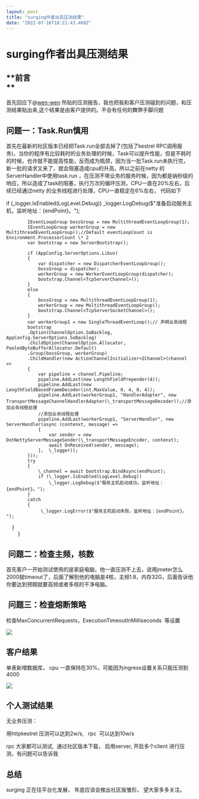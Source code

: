 ```yaml
---
layout: post
title: "surging作者出具压测结果"
date: "2022-07-16T18:21:43.460Z"
---
```

surging作者出具压测结果
===============

**前言  
**
---------

首先回应下@[wen-wen](https://www.cnblogs.com/wenfeifei/) 所贴的压测报告，我也把我和客户压测碰到的问题，和压测结果贴出来,这个结果是由客户提供的。不会有任何的舞弊手脚问题

问题一：Task.Run慎用
--------------

首先在最新的社区版本已经把Task.run全部去掉了(包括了kestrel RPC调用服务)，当你的程序有比较耗时的业务处理的时候，Task可以提升性能，但是不耗时的时候，也许就不能提高性能，反而成为瓶颈，因为当一批Task.run未执行完，新一批的请求又来了，就会阻塞造成cpu的升高，所以之前在netty 的ServerHandler中使用task.run ，在压测不带业务的服务时候，因为都是纳秒级的响应，所以造成了task的阻塞，执行万次的循环压测，CPU一直在20%左右，后续已经通过netty 的业务线程进行处理，CPU一直稳定在6%左右， 代码如下

 if (\_logger.IsEnabled(LogLevel.Debug))
                \_logger.LogDebug($"准备启动服务主机，监听地址：{endPoint}。");

            IEventLoopGroup bossGroup = new MultithreadEventLoopGroup(1);
            IEventLoopGroup workerGroup = new MultithreadEventLoopGroup();//Default eventLoopCount is Environment.ProcessorCount \* 2
            var bootstrap = new ServerBootstrap();
           
            if (AppConfig.ServerOptions.Libuv)
            {
                var dispatcher = new DispatcherEventLoopGroup();
                bossGroup = dispatcher;
                workerGroup = new WorkerEventLoopGroup(dispatcher);
                bootstrap.Channel<TcpServerChannel>();
            }
            else
            {
                bossGroup = new MultithreadEventLoopGroup(1);
                workerGroup = new MultithreadEventLoopGroup();
                bootstrap.Channel<TcpServerSocketChannel>();
            }
            var workerGroup1 = new SingleThreadEventLoop();// 声明业务线程
            bootstrap
            .Option(ChannelOption.SoBacklog, AppConfig.ServerOptions.SoBacklog)
            .ChildOption(ChannelOption.Allocator, PooledByteBufferAllocator.Default) 
            .Group(bossGroup, workerGroup)
            .ChildHandler(new ActionChannelInitializer<IChannel>(channel =>
            {
                var pipeline = channel.Pipeline;
                pipeline.AddLast(new LengthFieldPrepender(4));
                pipeline.AddLast(new LengthFieldBasedFrameDecoder(int.MaxValue, 0, 4, 0, 4));
                pipeline.AddLast(workerGroup1, "HandlerAdapter", new TransportMessageChannelHandlerAdapter(\_transportMessageDecoder));//添加业务线程处理
                //添加业务线程处理  
                pipeline.AddLast(workerGroup1, "ServerHandler", new ServerHandler(async (contenxt, message) =>                           
                {
                    var sender = new DotNettyServerMessageSender(\_transportMessageEncoder, contenxt);
                    await OnReceived(sender, message);
                },  \_logger));
            }));
            try
            {
                \_channel = await bootstrap.BindAsync(endPoint);
                if (\_logger.IsEnabled(LogLevel.Debug))
                    \_logger.LogDebug($"服务主机启动成功，监听地址：{endPoint}。");
            }
            catch
            {
                 \_logger.LogError($"服务主机启动失败，监听地址：{endPoint}。 ");  
    }  
        }  

 问题二：检查主频，核数
------------

首先客户一开始测试使用的是家庭电脑，他一直压测不上去，说用jmeter怎么2000就timeout了，后面了解到他的电脑是4核，主频1.8，内存32G，后面告诉他你要达到预期就要高频或者多核的干净电脑。

 问题三：检查熔断策略
-----------

检查MaxConcurrentRequests，ExecutionTimeoutInMilliseconds  等设置

![](https://img2022.cnblogs.com/blog/192878/202207/192878-20220716190345409-321537501.png)

客户结果
----

单表新增数据库， cpu 一直保持在30%，可能因为ingress设置关系只能压测到4000

![](https://img2022.cnblogs.com/blog/192878/202207/192878-20220716191023973-204633669.png)

个人测试结果
------

无业务压测：

用httpkestrel 压测可以达到2w/s,   rpc  可以达到10w/s

rpc 大家都可以测试,  通过社区版本下载， 启用server, 开启多个client 进行压测，有问题可以告诉我

总结
--

surging 正在往平台化发展， 年底应该会推出社区版雏形， 望大家多多关注。
